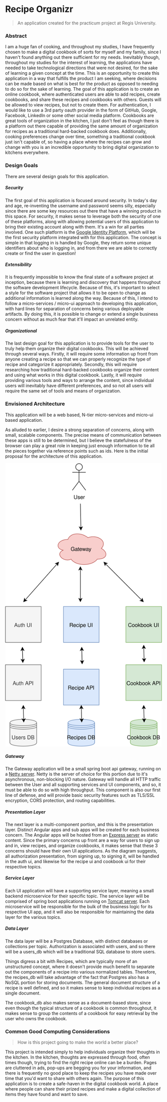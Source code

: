 # Recipe Organizr
> An application created for the practicum project at Regis University.

### Abstract

I am a huge fan of cooking, and throughout my studies, I have frequently chosen to make a digital cookbook of sorts for myself and my family, since I haven't found anything out there sufficient for my needs.  Inevitably though, throughout my studies for the interest of learning, the applications have needed to take technological directions that were not desired, for the sake of learning a given concept at the time.  This is an opportunity to create this application in a way that fulfills the product I am seeking, where decisions can be made based on what is best for the product as opposed to needing to do so for the sake of learning.  The goal of this application is to create an online cookbook, where authenticated users are able to add recipes, create cookbooks, and share these recipes and cookbooks with others.  Guests will be allowed to view recipes, but not to create them. For authentication, I would like to use a 3rd party oauth provider in the form of GitHub, Google, Facebook, LinkedIn or some other social media platform.  Cookbooks are great tools of organization in the kitchen, I just don't feel as though there is a platform out there capable of providing the same amount of organization for recipes as a traditional hard-backed cookbook does.  Additionally, cooking preferences change over time, something a traditional cookbook just isn't capable of, so having a place where the recipes can grow and change with you is an incredible opportunity to bring digital organization to kitchens everywhere.

### Design Goals

There are several design goals for this application.

##### Security

The first goal of this application is focused around security.  In today's day and age, re-inventing the username and password seems silly, especially since there are some key resources out there that have a winning product in this space.  For security, it makes sense to leverage both the security of one of these platforms, along with allowing potential users of this application to bring their existing account along with them.  It's a win for all parties involved.  One such platform is the [Google Identity Platform](https://developers.google.com/identity/), which will be the first security platform integrated with for this application.  The concept is simple in that logging in is handled by Google, they return some unique identifiers about who is logging in, and from there we are able to correctly create or find the user in question!

##### Extensibility

It is frequently impossible to know the final state of a software project at inception, because there is learning and discovery that happens throughout the software development lifecycle.  Because of this, it's important to select a style for the software project that allows it to be open to change as additional information is learned along the way.  Because of this, I intend to follow a micro-services / micro-ui approach to developing this application, with hard lines for separation of concerns being various deployable artifacts.  By doing this, it is possible to change or extend a single business concern without as much fear that it'll impact an unrelated entity.

##### Organizational

The last design goal for this application is to provide tools for the user to truly help them organize their digital cookbooks.  This will be achieved through several ways.  Firstly, it will require some information up front from anyone creating a recipe so that we can properly recognize the type of recipe and categorize it appropriately.  Secondly, this will require researching how traditional hard-backed cookbooks organize their content and using what works in this digital cookbook.  Lastly, it will require providing various tools and ways to arrange the content, since individual users will inevitably have different preferences, and so not all users will require the same set of tools and means of organization. 

### Envisioned Architecture

This application will be a web based, N-tier micro-services and micro-ui based application.

As alluded to earlier, I desire a strong separation of concerns, along with small, scalable components.  The precise means of communication between these apps is still to be determined, but I believe the statefulness of the browser can play a great role in keeping just enough information to tie all the pieces together via reference points such as ids.  Here is the initial proposal for the architecture of this application.

![Application Architecture](./images/application_architecture.svg)

##### Gateway

The Gateway application will be a small spring boot api gateway, running on a [Netty server](https://netty.io/).  Netty is the server of choice for this portion due to it's asynchronous, non-blocking I/O nature.  Gateway will handle all HTTP traffic between the User and all supporting services and UI components, and so, it must be able to do so with high throughput.  This component is also our first line of defense, and will provide basic security features such as TLS/SSL encryption, CORS protection, and routing capabilities.

##### Presentation Layer

The next layer is a multi-component  portion, and this is the presentation layer.  Distinct Angular apps and sub apps will be created for each business concern.  The Angular apps will be hosted from an [Express server](https://expressjs.com/) as static content.  Since the primary concerns up front are a way for users to sign up and in, view recipes, and organize cookbooks, it makes sense that these 3 concerns should have their own UI applications.  As the diagram suggests, all authorization presentation, from signing up, to signing it, will be handled in the auth ui, and likewise for the recipe ui and cookbook ui for their respective topics.

##### Service Layer

Each UI application will have a supporting service layer, meaning a small backend microservice for their specific topic.  The service layer will be comprised of spring boot applications running on [Tomcat server](http://tomcat.apache.org/).  Each microservice will be responsible for the bulk of the business logic for its respective UI app, and it will also be responsible for maintaining the data layer for the various topics.

##### Data Layer

The data layer will be a Postgres Database, with distinct  databases or collections per topic.  Authorization is associated with users, and so there will be a users_db which will be a traditional SQL database to store users.

Things digress a bit with Recipes, which are typically more of an unstructured concept, where it doesn't provide much benefit to separate out the components of a recipe into various normalized tables.  Therefore, the recipes_db will take advantage of the fact that Postgres also has a NoSQL portion for storing documents.  The general document structure of a recipe is well defined, and so it makes sense to keep individual recipes as a single document.

The cookbook_db also makes sense as a document-based store, since even though the typical structure of a cookbook is common throughout, it makes sense to group the contents of a cookbook for easy retrieval by the user who owns the cookbook.

### Common Good Computing Considerations
> How is this project going to make the world a better place?

This project is intended simply to help individuals organize their thoughts in the kitchen.  In the kitchen, thoughts are expressed through food, often times though, trying to find the right recipe online can be a burden.  Pages are cluttered in ads, pop-ups are begging you for your information, and there is frequently no good place to keep the recipes you have made over time that you'd want to share with others again.  The purpose of this application is to create a safe-haven in the digital cookbook world.  A place where people can share their prized recipes and make a digital collection of items they have found and want to save.  
